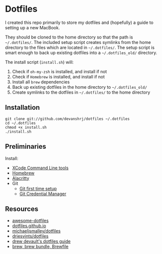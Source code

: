 # Dotfiles

I created this repo primarily to store my dotfiles and (hopefully) a guide to setting up a new MacBook. 

They should be cloned to the home directory so that the path is `~/.dotfiles/`. The included setup script creates symlinks from the home directory to the files which are located in `~/.dotfiles/`. The setup script is smart enough to back up existing dotfiles into a `~/.dotfiles_old/` directory.

The install script (`install.sh`) will:
1. Check if `oh-my-zsh` is installed, and install if not
2. Check if `Homebrew` is installed, and install if not
3. Install all `brew` dependencies
4. Back up existing dotfiles in the home directory to `~/.dotfiles_old/`
5. Create symlinks to the dotfiles in `~/.dotfiles/` to the home directory

## Installation
```
git clone git://github.com/devanshrj/dotfiles ~/.dotfiles
cd ~/.dotfiles
chmod +x install.sh
./install.sh
```

## Preliminaries
Install:
- [XCode Command Line tools](https://stackoverflow.com/questions/9329243/how-to-install-xcode-command-line-tools)
- [Homebrew](https://brew.sh)
- [Alacritty](https://github.com/alacritty/alacritty)
- Git
  - [Git first time setup](https://git-scm.com/book/en/v2/Getting-Started-First-Time-Git-Setup)
  - [Git Credential Manager](https://docs.github.com/en/get-started/getting-started-with-git/caching-your-github-credentials-in-git)

## Resources
- [awesome-dotfiles](https://github.com/webpro/awesome-dotfiles)
- [dotfiles.github.io](https://dotfiles.github.io/tutorials/)
- [michaeljsmalley/dotfiles](http://blog.smalleycreative.com/tutorials/using-git-and-github-to-manage-your-dotfiles/)
- [driesvints/dotfiles](https://github.com/driesvints/dotfiles#a-fresh-os-x-setup)
- [drew devault's dotfiles guide](https://drewdevault.com/2019/12/30/dotfiles.html)
- [brew, brew bundle, Brewfile](https://gist.github.com/ChristopherA/a579274536aab36ea9966f301ff14f3f)